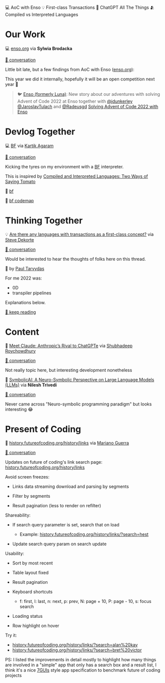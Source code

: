 <!--
.. title: Future of Coding Weekly 2023/01 Week 4
.. slug: future-of-coding-weekly-202301-week-4
.. date: 2023-01-28 21:32:58 UTC+01:00
.. tags: 
.. category: 
.. link: 
.. description: 
.. type: text
-->

💻 AoC with Enso 💡 First-class Transactions 🤖 ChatGPT All The Things 🫂 Compiled vs Interpreted Languages

# Our Work

💻 [enso.org](https://enso.org) via **Sylwia Brodacka**

[🧵 conversation](https://marianoguerra.github.io/future-of-coding-weekly/history/weekly/2023/01/W4/share-your-work.html#2023-01-20T19:45:16.257Z)

Little bit late, but a few findings from AoC with Enso ([enso.org](https://enso.org)):

This year we did it internally, hopefully it will be an open competition next year 🚀

> 🐦 [Enso (formerly Luna)](https://twitter.com/@enso_org): New story about our adventures with solving Advent of Code 2022 at Enso together with [@jdunkerley](https://twitter.com/jdunkerley) [@JaroslavTulach](https://twitter.com/JaroslavTulach) and [@Radeusgd](https://twitter.com/Radeusgd)  [Solving Advent of Code 2022 with Enso](https://link.medium.com/Wr1pM90aKwb)

# Devlog Together

💻 [BF](https://en.wikipedia.org/wiki/Brainfuck) via [Kartik Agaram](https://github.com/akkartik/mu)

[🧵 conversation](https://marianoguerra.github.io/future-of-coding-weekly/history/weekly/2023/01/W4/devlog-together.html#2023-01-17T06:23:40.389Z)

Kicking the tyres on my environment with a [BF](https://en.wikipedia.org/wiki/Brainfuck) interpreter.



This is inspired by [Compiled and Interpreted Languages: Two Ways of Saying Tomato](https://tratt.net/laurie/blog/2023/compiled_and_interpreted_languages_two_ways_of_saying_tomato.html)

🎥 [bf](http://history.futureofcoding.org/history/msg_files/F04/F04JZN0DYA2.webm)

🎥 [bf codemap](http://history.futureofcoding.org/history/msg_files/F04/F04JZN13P2A.webm)

# Thinking Together

💡 [Are there any languages with transactions as a first-class concept?](https://www.reddit.com/r/ProgrammingLanguages/comments/10gylhm/are_there_any_languages_with_transactions_as_a/) via [Steve Dekorte](https://dekorte.com/)

[🧵 conversation](https://marianoguerra.github.io/future-of-coding-weekly/history/weekly/2023/01/W4/thinking-together.html#2023-01-20T19:08:49.054Z)

Would be interested to hear the thoughts of folks here on this thread.

💭 by [Paul Tarvydas](https://guitarvydas.github.io/2021/09/23/Manifesto.html)



For me 2022 was:




* 0D
* transpiler pipelines



Explanations below.

[🧵 keep reading](https://marianoguerra.github.io/future-of-coding-weekly/history/weekly/2023/01/W4/thinking-together.html#2023-01-22T14:06:36.762Z)

# Content

📝 [Meet Claude: Anthropic’s Rival to ChatGPTe](https://scale.com/blog/chatgpt-vs-claude) via [Shubhadeep Roychowdhury](https://github.com/rcshubhadeep)

[🧵 conversation](https://marianoguerra.github.io/future-of-coding-weekly/history/weekly/2023/01/W4/linking-together.html#2023-01-18T10:37:57.978Z)

Not really topic here, but interesting development nonetheless

🧠 [SymbolicAI: A Neuro-Symbolic Perspective on Large Language Models (LLMs)](https://github.com/Xpitfire/symbolicai) via **Nilesh Trivedi**

[🧵 conversation](https://marianoguerra.github.io/future-of-coding-weekly/history/weekly/2023/01/W4/linking-together.html#2023-01-22T20:06:26.014Z)

Never came across "Neuro-symbolic programming paradigm" but looks interesting 😂

# Present of Coding

🧰 [history.futureofcoding.org/history/links](http://history.futureofcoding.org/history/links/) via [Mariano Guerra](https://twitter.com/warianoguerra)

[🧵 conversation](https://marianoguerra.github.io/future-of-coding-weekly/history/weekly/2023/01/W4/present-company.html#2023-01-16T13:25:23.506Z)

Updates on future of coding's link search page: [history.futureofcoding.org/history/links](http://history.futureofcoding.org/history/links/)



Avoid screen freezes:



- Links data streaming download and parsing by segments

- Filter by segments

- Result pagination (less to render on refilter)



Shareability:



- If search query parameter is set, search that on load

  - Example: [history.futureofcoding.org/history/links/?search=hest](http://history.futureofcoding.org/history/links/?search=hest)

- Update search query param on search update



Usability:



- Sort by most recent

- Table layout fixed

- Result pagination

- Keyboard shortcuts

  - f: first, l: last, n: next, p: prev, N: page + 10, P: page - 10, s: focus search

- Loading status

- Row highlight on hover



Try it:






* [history.futureofcoding.org/history/links/?search=alan%20kay](http://history.futureofcoding.org/history/links/?search=alan%20kay)
* [history.futureofcoding.org/history/links/?search=bret%20victor](http://history.futureofcoding.org/history/links/?search=bret%20victor)



PS: I listed the improvements in detail mostly to highlight how many things are involved in a "simple" app that only has a search box and a result list, I think it's a nice [7GUIs](https://eugenkiss.github.io/7guis/) style app specification to benchmark future of coding projects

